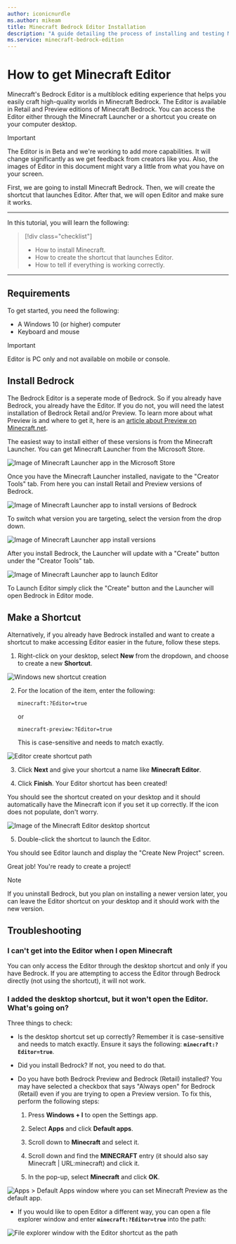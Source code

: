 ```yaml
---
author: iconicnurdle
ms.author: mikeam
title: Minecraft Bedrock Editor Installation
description: "A guide detailing the process of installing and testing Minecraft Bedrock Editor"
ms.service: minecraft-bedrock-edition
---
```


# How to get Minecraft Editor

Minecraft's Bedrock Editor is a multiblock editing experience that helps you easily craft high-quality worlds in Minecraft Bedrock. The Editor is available in Retail and Preview editions of Minecraft Bedrock. You can access the Editor either through the Minecraft Launcher or a shortcut you create on your computer desktop.

> [!IMPORTANT]
> The Editor is in Beta and we're working to add more capabilities.
> It will change significantly as we get feedback from creators like you.
> Also, the images of Editor in this document might vary a little from what you have on your screen.

First, we are going to install Minecraft Bedrock. 
Then, we will create the shortcut that launches Editor. 
After that, we will open Editor and make sure it works.

--------

In this tutorial, you will learn the following:

> [!div class="checklist"]
>
> - How to install Minecraft.
> - How to create the shortcut that launches Editor.
> - How to tell if everything is working correctly.

--------

## Requirements

To get started, you need the following:

- A Windows 10 (or higher) computer
- Keyboard and mouse

> [!IMPORTANT]
> Editor is PC only and not available on mobile or console.

## Install Bedrock 

The Bedrock Editor is a seperate mode of Bedrock. So if you already have Bedrock, you already have the Editor. If you do not, you will need the latest installation of Bedrock Retail and/or Preview. To learn more about what Preview is and where to get it, here is an [article about Preview on Minecraft.net](https://aka.ms/PreviewFAQ).

The easiest way to install either of these versions is from the Minecraft Launcher. You can get Minecraft Launcher from the Microsoft Store.

![Image of Minecraft Launcher app in the Microsoft Store](Media/editor_launcher_ms_store.png)

Once you have the Minecraft Launcher installed, navigate to the "Creator Tools" tab. From here you can install Retail and Preview versions of Bedrock.

![Image of Minecraft Launcher app to install versions of Bedrock](Media/editor_launcher_install.png)

To switch what version you are targeting, select the version from the drop down.

![Image of Minecraft Launcher app install versions](Media/editor_launcher_version.png)

After you install Bedrock, the Launcher will update with a "Create" button under the "Creator Tools" tab.

![Image of Minecraft Launcher app to launch Editor](Media/editor_launcher_create.png)

To Launch Editor simply click the "Create" button and the Launcher will open Bedrock in Editor mode.

## Make a Shortcut

Alternatively, if you already have Bedrock installed and want to create a shortcut to make accessing Editor easier in the future, follow these steps.

1. Right-click on your desktop, select **New** from the dropdown, and choose to create a new **Shortcut**.  

![Windows new shortcut creation](Media/editor_install_create_shortcut.png)

2. For the location of the item, enter the following:

    `minecraft:?Editor=true`

    or

    `minecraft-preview:?Editor=true`

    This is case-sensitive and needs to match exactly.

![Editor create shortcut path](Media/editor_shortcut.png)

3. Click **Next** and give your shortcut a name like **Minecraft Editor**.

4. Click **Finish**. Your Editor shortcut has been created!

You should see the shortcut created on your desktop and it should automatically have the Minecraft icon if you set it up correctly. If the icon does not populate, don't worry.

![Image of the Minecraft Editor desktop shortcut](Media/editor_shortcut_icon_retail.png)

5. Double-click the shortcut to launch the Editor.

You should see Editor launch and display the "Create New Project" screen.

Great job! You're ready to create a project!

> [!NOTE]
> If you uninstall Bedrock, but you plan on installing a newer version later, you can leave the Editor shortcut on your desktop and it should work with the new version.

## Troubleshooting

### I can't get into the Editor when I open Minecraft

You can only access the Editor through the desktop shortcut and only if you have Bedrock. If you are attempting to access the Editor through Bedrock directly (not using the shortcut), it will not work.

### I added the desktop shortcut, but it won't open the Editor. What's going on?  

Three things to check:  

- Is the desktop shortcut set up correctly? Remember it is case-sensitive and needs to match exactly. Ensure it says the following: **`minecraft:?Editor=true`**. 

- Did you install Bedrock? If not, you need to do that. 

- Do you have both Bedrock Preview and Bedrock (Retail) installed? You may have selected a checkbox that says "Always open" for Bedrock (Retail) even if you are trying to open a Preview version. To fix this, perform the following steps:

    1. Press **Windows + I** to open the Settings app.

    1. Select **Apps** and click **Default apps**.

    1. Scroll down to **Minecraft** and select it.

    1. Scroll down and find the **MINECRAFT** entry (it should also say Minecraft | URL:minecraft) and click it.

    1. In the pop-up, select **Minecraft** and click **OK**.

![Apps > Default Apps window where you can set Minecraft Preview as the default app.](Media/editor_install_select_default_app.png)

- If you would like to open Editor a different way, you can open a file explorer window and enter **`minecraft:?Editor=true`** into the path:

![File explorer window with the Editor shortcut as the path](Media/editor_install_file_explorer_path.png)

